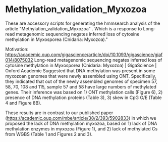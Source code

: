 # Methylation_validation_Myxozoa
These are accessory scripts for generating the hmmsearch analysis of the article "Methylation_validation_Myxozoa" . Which is a response to Long-read metagenomic sequencing negates inferred loss of cytosine methylation in Myxosporea (Cnidaria: Myxozoa)."

Motivation:
https://academic.oup.com/gigascience/article/doi/10.1093/gigascience/giaf014/8075032
Long-read metagenomic sequencing negates inferred loss of cytosine methylation in Myxosporea (Cnidaria: Myxozoa) | GigaScience | Oxford Academic
Suggested that DNA methylation was present in some myxozoan genomes that were newly assembled using ONT. Specifically, they indicated that out of the newly assembled genomes of specimen 57, 58, 70, 108 and 115, sample 57 and 58 have large numbers of methylated genes. Their inference was based on 1) ONT methylation calls (Figure 6), 2) presence of DNA methylation proteins (Table 3), 3) skew in CpG O/E (Table 4 and Figure 8B). 

These results are in contrast to our published paper (https://academic.oup.com/mbe/article/38/2/393/5902833) in which we proposed the lack of DNA methylation myxozoa, based on 1) lack of DNA methylation enzymes in myxozoa (Figure 1), and 2) lack of methylated Cs from WGBS (Table 1 and Figures 2 and 3). 
